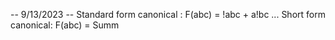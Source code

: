 -- 9/13/2023 --
Standard form canonical : F(abc) = !abc + a!bc ...
Short form canonical: F(abc) = Summ 
